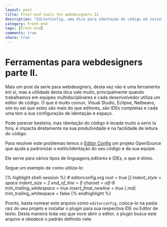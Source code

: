 ```yaml
---
layout: post
title: Front-end tools for webdesigners II.
description: "EditorConfig, uma dica para identação do código em varios editoress."
category: Front-end
tags: [Front-end]
comments: true
share: true
---
```

# Ferramentas para webdesigners parte II.
Mais um post da serie para webdesigners, desta vez não é uma ferramenta em si, mas a utilidade desta dica vale muito, principalmente quando trabalhamos em equipes multidisciplinares e cada desenvolvedor utiliza um editor de código.
O que é muito comun, Visual Studio, Eclipse, Netbeans, sim eu sei que estes são mais do que editores, são IDEs completas e cada uma tem a sua configuração de identação e espaço.

Pode parecer besteira, mas identação do código é levada muito a serio la fora, é impacta diretamente na sua produtividade e na facilidade de leitura do código.

Para resolver este problemas temos o [Editor Config](http://editorconfig.org/) um projeto OpenSource que ajuda a padronizar o estilo/identação do seu código e da sua equipe.

Ele serve para vários tipos de linguagens,editores e IDEs, o que é ótimo.

Segue um exemplo de como utiliza-lo:

{% highlight shell-session %}
  	# editorconfig.org
	root = true
	[*]
	indent_style = space
	indent_size = 2
	end_of_line = lf
	charset = utf-8
	trim_trailing_whitespace = true
	insert_final_newline = true
	[*.md]
	trim_trailing_whitespace = false
{% endhighlight %}

Pronto, basta nomear este arquivo como `editorconfig`, coloca-lo na pasta raiz do seu projeto e installar o plugin para sua respectiva IDE ou Editor de texto.
Desta maneira toda vez que voce abrir o editor, o plugin busca este arquivo e obedece o padrão definido nele.
